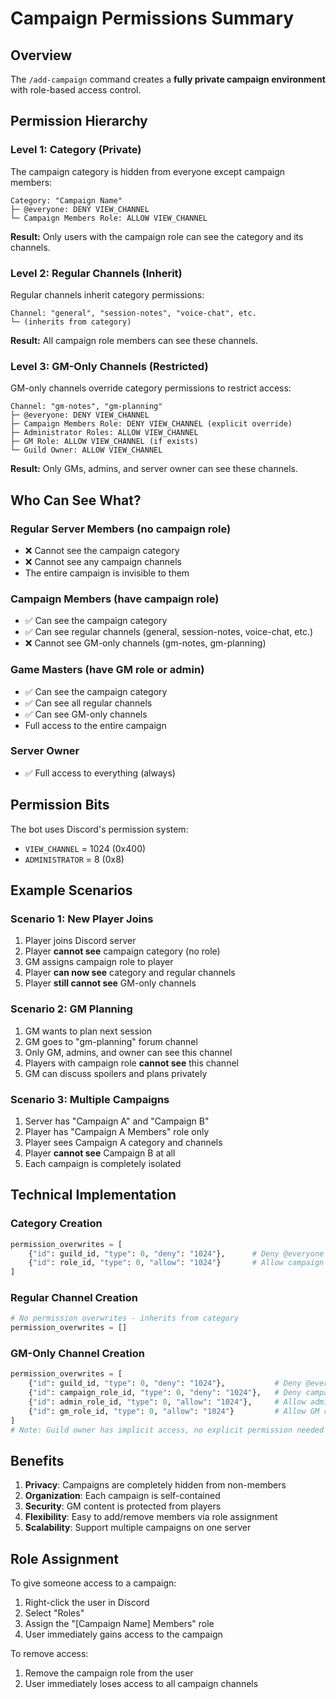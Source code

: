 # Campaign Permissions Summary

## Overview

The `/add-campaign` command creates a **fully private campaign environment** with role-based access control.

## Permission Hierarchy

### Level 1: Category (Private)
The campaign category is hidden from everyone except campaign members:

```
Category: "Campaign Name"
├─ @everyone: DENY VIEW_CHANNEL
└─ Campaign Members Role: ALLOW VIEW_CHANNEL
```

**Result:** Only users with the campaign role can see the category and its channels.

### Level 2: Regular Channels (Inherit)
Regular channels inherit category permissions:

```
Channel: "general", "session-notes", "voice-chat", etc.
└─ (inherits from category)
```

**Result:** All campaign role members can see these channels.

### Level 3: GM-Only Channels (Restricted)
GM-only channels override category permissions to restrict access:

```
Channel: "gm-notes", "gm-planning"
├─ @everyone: DENY VIEW_CHANNEL
├─ Campaign Members Role: DENY VIEW_CHANNEL (explicit override)
├─ Administrator Roles: ALLOW VIEW_CHANNEL
├─ GM Role: ALLOW VIEW_CHANNEL (if exists)
└─ Guild Owner: ALLOW VIEW_CHANNEL
```

**Result:** Only GMs, admins, and server owner can see these channels.

## Who Can See What?

### Regular Server Members (no campaign role)
- ❌ Cannot see the campaign category
- ❌ Cannot see any campaign channels
- The entire campaign is invisible to them

### Campaign Members (have campaign role)
- ✅ Can see the campaign category
- ✅ Can see regular channels (general, session-notes, voice-chat, etc.)
- ❌ Cannot see GM-only channels (gm-notes, gm-planning)

### Game Masters (have GM role or admin)
- ✅ Can see the campaign category
- ✅ Can see all regular channels
- ✅ Can see GM-only channels
- Full access to the entire campaign

### Server Owner
- ✅ Full access to everything (always)

## Permission Bits

The bot uses Discord's permission system:
- `VIEW_CHANNEL` = 1024 (0x400)
- `ADMINISTRATOR` = 8 (0x8)

## Example Scenarios

### Scenario 1: New Player Joins
1. Player joins Discord server
2. Player **cannot see** campaign category (no role)
3. GM assigns campaign role to player
4. Player **can now see** category and regular channels
5. Player **still cannot see** GM-only channels

### Scenario 2: GM Planning
1. GM wants to plan next session
2. GM goes to "gm-planning" forum channel
3. Only GM, admins, and owner can see this channel
4. Players with campaign role **cannot see** this channel
5. GM can discuss spoilers and plans privately

### Scenario 3: Multiple Campaigns
1. Server has "Campaign A" and "Campaign B"
2. Player has "Campaign A Members" role only
3. Player sees Campaign A category and channels
4. Player **cannot see** Campaign B at all
5. Each campaign is completely isolated

## Technical Implementation

### Category Creation
```python
permission_overwrites = [
    {"id": guild_id, "type": 0, "deny": "1024"},      # Deny @everyone
    {"id": role_id, "type": 0, "allow": "1024"}       # Allow campaign role
]
```

### Regular Channel Creation
```python
# No permission overwrites - inherits from category
permission_overwrites = []
```

### GM-Only Channel Creation
```python
permission_overwrites = [
    {"id": guild_id, "type": 0, "deny": "1024"},           # Deny @everyone
    {"id": campaign_role_id, "type": 0, "deny": "1024"},   # Deny campaign role
    {"id": admin_role_id, "type": 0, "allow": "1024"},     # Allow admins
    {"id": gm_role_id, "type": 0, "allow": "1024"}         # Allow GM role
]
# Note: Guild owner has implicit access, no explicit permission needed
```

## Benefits

1. **Privacy**: Campaigns are completely hidden from non-members
2. **Organization**: Each campaign is self-contained
3. **Security**: GM content is protected from players
4. **Flexibility**: Easy to add/remove members via role assignment
5. **Scalability**: Support multiple campaigns on one server

## Role Assignment

To give someone access to a campaign:
1. Right-click the user in Discord
2. Select "Roles"
3. Assign the "[Campaign Name] Members" role
4. User immediately gains access to the campaign

To remove access:
1. Remove the campaign role from the user
2. User immediately loses access to all campaign channels
